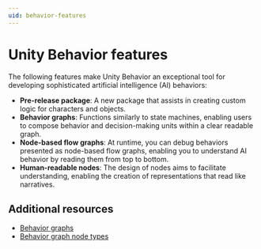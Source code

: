 ```yaml
---
uid: behavior-features
---
```


# Unity Behavior features

The following features make Unity Behavior an exceptional tool for developing sophisticated artificial intelligence (AI) behaviors:

* **Pre-release package**: A new package that assists in creating custom logic for characters and objects.
* **Behavior graphs**: Functions similarly to state machines, enabling users to compose behavior and decision-making units within a clear readable graph.
* **Node-based flow graphs**: At runtime, you can debug behaviors presented as node-based flow graphs, enabling you to understand AI behavior by reading them from top to bottom.
* **Human-readable nodes**: The design of nodes aims to facilitate understanding, enabling the creation of representations that read like narratives.

## Additional resources

* [Behavior graphs](behavior-graph.md)
* [Behavior graph node types](node-types.md)
